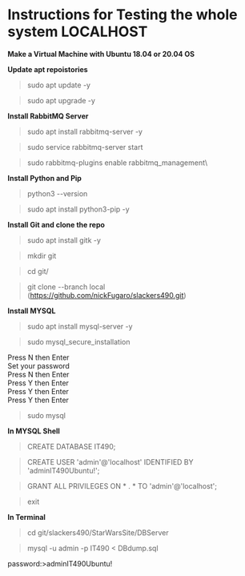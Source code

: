 # Instructions for Testing the whole system LOCALHOST

**Make a Virtual Machine with Ubuntu 18.04 or 20.04 OS**

**Update apt repoistories**
 >sudo apt update -y
 
 >sudo apt upgrade -y

**Install RabbitMQ Server**
 >sudo apt install rabbitmq-server -y
 
 >sudo service rabbitmq-server start
 
 >sudo rabbitmq-plugins enable rabbitmq_management\

**Install Python and Pip**
 >python3 --version
 
 >sudo apt install python3-pip -y

**Install Git and clone the repo**
 >sudo apt install gitk -y
 
 >mkdir git
 
 >cd git/
 
 >git clone --branch local (https://github.com/nickFugaro/slackers490.git)

**Install MYSQL**
 >sudo apt install mysql-server -y
 
 >sudo mysql_secure_installation
 
 Press N then Enter\
 Set your password\
 Press N then Enter\
 Press Y then Enter\
 Press Y then Enter\
 Press Y then Enter
 
 >sudo mysql
 
 **In MYSQL Shell**
 >CREATE DATABASE IT490;
 
 >CREATE USER 'admin'@'localhost' IDENTIFIED BY 'adminIT490Ubuntu!';
 
 >GRANT ALL PRIVILEGES ON * . * TO 'admin'@'localhost';
 
 >exit
 
 **In Terminal**
 >cd git/slackers490/StarWarsSite/DBServer
 
 >mysql -u admin -p IT490 < DBdump.sql
 
 password:>adminIT490Ubuntu!
 
 
